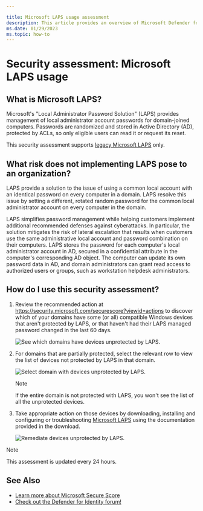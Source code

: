 ```yaml
---

title: Microsoft LAPS usage assessment
description: This article provides an overview of Microsoft Defender for Identity's Microsoft LAPS usage identity security posture assessment report.
ms.date: 01/29/2023
ms.topic: how-to
---
```


# Security assessment: Microsoft LAPS usage

## What is Microsoft LAPS?

Microsoft's "Local Administrator Password Solution" (LAPS) provides management of local administrator account passwords for domain-joined computers. Passwords are randomized and stored in Active Directory (AD), protected by ACLs, so only eligible users can read it or request its reset.

This security assessment supports [legacy Microsoft LAPS](https://www.microsoft.com/en-us/download/details.aspx?id=46899) only.

## What risk does not implementing LAPS pose to an organization?

LAPS provide a solution to the issue of using a common local account with an identical password on every computer in a domain. LAPS resolve this issue by setting a different, rotated random password for the common local administrator account on every computer in the domain.

LAPS simplifies password management while helping customers implement additional recommended defenses against cyberattacks. In particular, the solution mitigates the risk of lateral escalation that results when customers use the same administrative local account and password combination on their computers. LAPS stores the password for each computer's local administrator account in AD, secured in a confidential attribute in the computer's corresponding AD object. The computer can update its own password data in AD, and domain administrators can grant read access to authorized users or groups, such as workstation helpdesk administrators.

## How do I use this security assessment?

1. Review the recommended action at <https://security.microsoft.com/securescore?viewid=actions> to discover which of your domains have some (or all) compatible Windows devices that aren't protected by LAPS, or that haven't had their LAPS managed password changed in the last 60 days.

    ![See which domains have devices unprotected by LAPS.](media/cas-isp-laps-1.png)

1. For domains that are partially protected, select the relevant row to view the list of devices not protected by LAPS in that domain.

    ![Select domain with devices unprotected by LAPS.](media/cas-isp-laps-2.png)

    > [!NOTE]
    > If the entire domain is not protected with LAPS, you won't see the list of all the unprotected devices.

1. Take appropriate action on those devices by downloading, installing and configuring or troubleshooting [Microsoft LAPS](https://go.microsoft.com/fwlink/?linkid=2104282) using the documentation provided in the download.

    ![Remediate devices unprotected by LAPS.](media/laps-unprotected-devices.png)

> [!NOTE]
> This assessment is updated every 24 hours.

## See Also

- [Learn more about Microsoft Secure Score](/microsoft-365/security/defender/microsoft-secure-score)
- [Check out the Defender for Identity forum!](<https://aka.ms/MDIcommunity>)
